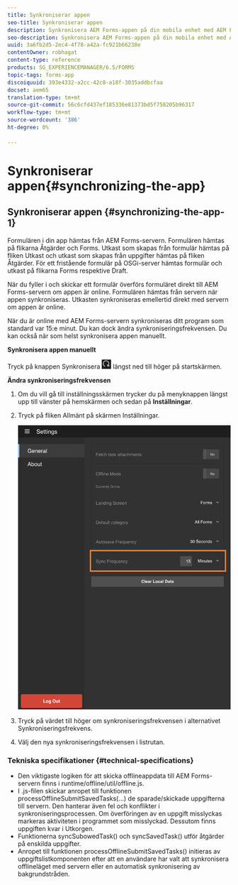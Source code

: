 ```yaml
---
title: Synkroniserar appen
seo-title: Synkroniserar appen
description: Synkronisera AEM Forms-appen på din mobila enhet med AEM Forms-servern.
seo-description: Synkronisera AEM Forms-appen på din mobila enhet med AEM Forms-servern.
uuid: 3a6fb2d5-2ec4-4f78-a42a-fc921b66238e
contentOwner: robhagat
content-type: reference
products: SG_EXPERIENCEMANAGER/6.5/FORMS
topic-tags: forms-app
discoiquuid: 393e4332-a2cc-42c8-a18f-3035addbcfaa
docset: aem65
translation-type: tm+mt
source-git-commit: 56c6cfd437ef185336e81373bd5f758205b96317
workflow-type: tm+mt
source-wordcount: '386'
ht-degree: 0%

---
```



# Synkroniserar appen{#synchronizing-the-app}

## Synkroniserar appen {#synchronizing-the-app-1}

Formulären i din app hämtas från AEM Forms-servern. Formulären hämtas på flikarna Åtgärder och Forms. Utkast som skapas från formulär hämtas på fliken Utkast och utkast som skapas från uppgifter hämtas på fliken Åtgärder. För ett fristående formulär på OSGi-server hämtas formulär och utkast på flikarna Forms respektive Draft.

När du fyller i och skickar ett formulär överförs formuläret direkt till AEM Forms-servern om appen är online. Formulären hämtas från servern när appen synkroniseras. Utkasten synkroniseras emellertid direkt med servern om appen är online.

När du är online med AEM Forms-servern synkroniseras ditt program som standard var 15:e minut. Du kan dock ändra synkroniseringsfrekvensen. Du kan också när som helst synkronisera appen manuellt.

**Synkronisera appen manuellt**

Tryck på knappen Synkronisera ![sync-app](assets/sync-app.png) längst ned till höger på startskärmen.

**Ändra synkroniseringsfrekvensen**

1. Om du vill gå till inställningsskärmen trycker du på menyknappen längst upp till vänster på hemskärmen och sedan på **Inställningar**.
1. Tryck på fliken Allmänt på skärmen Inställningar.

   ![Inställningen för synkroniseringsfrekvens i fönstret Allmänna inställningar](assets/gen-settings-2.png)

1. Tryck på värdet till höger om synkroniseringsfrekvensen i alternativet Synkroniseringsfrekvens.
1. Välj den nya synkroniseringsfrekvensen i listrutan.

### Tekniska specifikationer {#technical-specifications}

* Den viktigaste logiken för att skicka offlineappdata till AEM Forms-servern finns i runtime/offline/util/offline.js.
* I .js-filen skickar anropet till funktionen processOfflineSubmitSavedTasks(...) de sparade/skickade uppgifterna till servern. Den hanterar även fel och konflikter i synkroniseringsprocessen. Om överföringen av en uppgift misslyckas markeras aktiviteten i programmet som misslyckad. Dessutom finns uppgiften kvar i Utkorgen.
* Funktionerna syncSubowedTask() och syncSavedTask() utför åtgärder på enskilda uppgifter.
* Anropet till funktionen processOfflineSubmitSavedTasks() initieras av uppgiftslistkomponenten efter att en användare har valt att synkronisera offlineläget med servern eller en automatisk synkronisering av bakgrundstråden.
